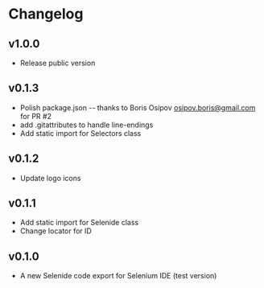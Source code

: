 # Changelog

## v1.0.0
- Release public version

## v0.1.3
- Polish package.json -- thanks to Boris Osipov <osipov.boris@gmail.com> for PR #2
- add .gitattributes to handle line-endings
- Add static import for Selectors class

## v0.1.2
- Update logo icons

## v0.1.1
- Add static import for Selenide class
- Change locator for ID 

## v0.1.0
- A new Selenide code export for Selenium IDE (test version)
